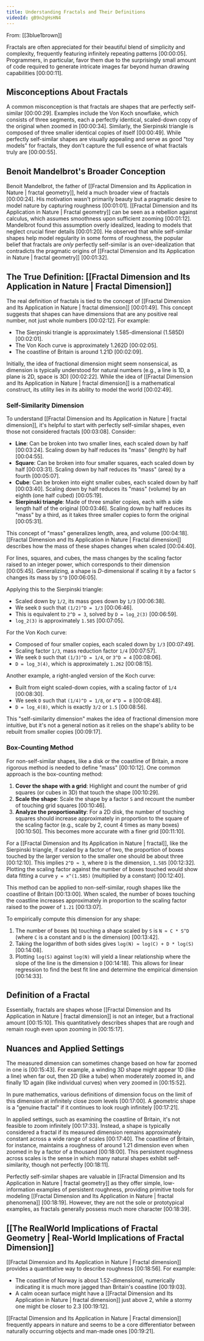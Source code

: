```yaml
---
title: Understanding Fractals and Their Definitions
videoId: gB9n2gHsHN4
---
```


From: [[3blue1brown]] <br/> 

Fractals are often appreciated for their beautiful blend of simplicity and complexity, frequently featuring infinitely repeating patterns <a class="yt-timestamp" data-t="00:00:05">[00:00:05]</a>. Programmers, in particular, favor them due to the surprisingly small amount of code required to generate intricate images far beyond human drawing capabilities <a class="yt-timestamp" data-t="00:00:11">[00:00:11]</a>.

## Misconceptions About Fractals

A common misconception is that fractals are shapes that are perfectly self-similar <a class="yt-timestamp" data-t="00:00:29">[00:00:29]</a>. Examples include the Von Koch snowflake, which consists of three segments, each a perfectly identical, scaled-down copy of the original when zoomed in <a class="yt-timestamp" data-t="00:00:34">[00:00:34]</a>. Similarly, the Sierpinski triangle is composed of three smaller identical copies of itself <a class="yt-timestamp" data-t="00:00:49">[00:00:49]</a>. While perfectly self-similar shapes are visually appealing and serve as good "toy models" for fractals, they don't capture the full essence of what fractals truly are <a class="yt-timestamp" data-t="00:00:55">[00:00:55]</a>.

## Benoit Mandelbrot's Broader Conception

Benoit Mandelbrot, the father of [[Fractal Dimension and Its Application in Nature | fractal geometry]], held a much broader view of fractals <a class="yt-timestamp" data-t="00:00:24">[00:00:24]</a>. His motivation wasn't primarily beauty but a pragmatic desire to model nature by capturing roughness <a class="yt-timestamp" data-t="00:01:01">[00:01:01]</a>. [[Fractal Dimension and Its Application in Nature | Fractal geometry]] can be seen as a rebellion against calculus, which assumes smoothness upon sufficient zooming <a class="yt-timestamp" data-t="00:01:12">[00:01:12]</a>. Mandelbrot found this assumption overly idealized, leading to models that neglect crucial finer details <a class="yt-timestamp" data-t="00:01:20">[00:01:20]</a>. He observed that while self-similar shapes help model regularity in some forms of roughness, the popular belief that fractals are *only* perfectly self-similar is an over-idealization that contradicts the pragmatic origins of [[Fractal Dimension and Its Application in Nature | fractal geometry]] <a class="yt-timestamp" data-t="00:01:32">[00:01:32]</a>.

## The True Definition: [[Fractal Dimension and Its Application in Nature | Fractal Dimension]]

The real definition of fractals is tied to the concept of [[Fractal Dimension and Its Application in Nature | fractal dimension]] <a class="yt-timestamp" data-t="00:01:49">[00:01:49]</a>. This concept suggests that shapes can have dimensions that are any positive real number, not just whole numbers <a class="yt-timestamp" data-t="00:02:12">[00:02:12]</a>. For example:
*   The Sierpinski triangle is approximately 1.585-dimensional (1.585D) <a class="yt-timestamp" data-t="00:02:01">[00:02:01]</a>.
*   The Von Koch curve is approximately 1.262D <a class="yt-timestamp" data-t="00:02:05">[00:02:05]</a>.
*   The coastline of Britain is around 1.21D <a class="yt-timestamp" data-t="00:02:09">[00:02:09]</a>.

Initially, the idea of fractional dimension might seem nonsensical, as dimension is typically understood for natural numbers (e.g., a line is 1D, a plane is 2D, space is 3D) <a class="yt-timestamp" data-t="00:02:22">[00:02:22]</a>. While the idea of [[Fractal Dimension and Its Application in Nature | fractal dimension]] is a mathematical construct, its utility lies in its ability to model the world <a class="yt-timestamp" data-t="00:02:49">[00:02:49]</a>.

### Self-Similarity Dimension

To understand [[Fractal Dimension and Its Application in Nature | fractal dimension]], it's helpful to start with perfectly self-similar shapes, even those not considered fractals <a class="yt-timestamp" data-t="00:03:08">[00:03:08]</a>. Consider:
*   **Line**: Can be broken into two smaller lines, each scaled down by half <a class="yt-timestamp" data-t="00:03:24">[00:03:24]</a>. Scaling down by half reduces its "mass" (length) by half <a class="yt-timestamp" data-t="00:04:55">[00:04:55]</a>.
*   **Square**: Can be broken into four smaller squares, each scaled down by half <a class="yt-timestamp" data-t="00:03:31">[00:03:31]</a>. Scaling down by half reduces its "mass" (area) by a fourth <a class="yt-timestamp" data-t="00:05:07">[00:05:07]</a>.
*   **Cube**: Can be broken into eight smaller cubes, each scaled down by half <a class="yt-timestamp" data-t="00:03:40">[00:03:40]</a>. Scaling down by half reduces its "mass" (volume) by an eighth (one half cubed) <a class="yt-timestamp" data-t="00:05:19">[00:05:19]</a>.
*   **Sierpinski triangle**: Made of three smaller copies, each with a side length half of the original <a class="yt-timestamp" data-t="00:03:46">[00:03:46]</a>. Scaling down by half reduces its "mass" by a third, as it takes three smaller copies to form the original <a class="yt-timestamp" data-t="00:05:31">[00:05:31]</a>.

This concept of "mass" generalizes length, area, and volume <a class="yt-timestamp" data-t="00:04:18">[00:04:18]</a>. [[Fractal Dimension and Its Application in Nature | Fractal dimension]] describes how the mass of these shapes changes when scaled <a class="yt-timestamp" data-t="00:04:40">[00:04:40]</a>.

For lines, squares, and cubes, the mass changes by the scaling factor raised to an integer power, which corresponds to their dimension <a class="yt-timestamp" data-t="00:05:45">[00:05:45]</a>. Generalizing, a shape is *D*-dimensional if scaling it by a factor `S` changes its mass by `S^D` <a class="yt-timestamp" data-t="00:06:05">[00:06:05]</a>.

Applying this to the Sierpinski triangle:
*   Scaled down by `1/2`, its mass goes down by `1/3` <a class="yt-timestamp" data-t="00:06:38">[00:06:38]</a>.
*   We seek `D` such that `(1/2)^D = 1/3` <a class="yt-timestamp" data-t="00:06:46">[00:06:46]</a>.
*   This is equivalent to `2^D = 3`, solved by `D = log_2(3)` <a class="yt-timestamp" data-t="00:06:59">[00:06:59]</a>.
*   `log_2(3)` is approximately `1.585` <a class="yt-timestamp" data-t="00:07:05">[00:07:05]</a>.

For the Von Koch curve:
*   Composed of four smaller copies, each scaled down by `1/3` <a class="yt-timestamp" data-t="00:07:49">[00:07:49]</a>.
*   Scaling factor `1/3`, mass reduction factor `1/4` <a class="yt-timestamp" data-t="00:07:57">[00:07:57]</a>.
*   We seek `D` such that `(1/3)^D = 1/4`, or `3^D = 4` <a class="yt-timestamp" data-t="00:08:06">[00:08:06]</a>.
*   `D = log_3(4)`, which is approximately `1.262` <a class="yt-timestamp" data-t="00:08:15">[00:08:15]</a>.

Another example, a right-angled version of the Koch curve:
*   Built from eight scaled-down copies, with a scaling factor of `1/4` <a class="yt-timestamp" data-t="00:08:30">[00:08:30]</a>.
*   We seek `D` such that `(1/4)^D = 1/8`, or `4^D = 8` <a class="yt-timestamp" data-t="00:08:48">[00:08:48]</a>.
*   `D = log_4(8)`, which is exactly `3/2` or `1.5` <a class="yt-timestamp" data-t="00:08:56">[00:08:56]</a>.

This "self-similarity dimension" makes the idea of fractional dimension more intuitive, but it's not a general notion as it relies on the shape's ability to be rebuilt from smaller copies <a class="yt-timestamp" data-t="00:09:17">[00:09:17]</a>.

### Box-Counting Method

For non-self-similar shapes, like a disk or the coastline of Britain, a more rigorous method is needed to define "mass" <a class="yt-timestamp" data-t="00:10:12">[00:10:12]</a>. One common approach is the box-counting method:
1.  **Cover the shape with a grid**: Highlight and count the number of grid squares (or cubes in 3D) that touch the shape <a class="yt-timestamp" data-t="00:10:29">[00:10:29]</a>.
2.  **Scale the shape**: Scale the shape by a factor `S` and recount the number of touching grid squares <a class="yt-timestamp" data-t="00:10:46">[00:10:46]</a>.
3.  **Analyze the proportionality**: For a 2D disk, the number of touching squares should increase approximately in proportion to the square of the scaling factor (e.g., scale by 2, count 4 times as many boxes) <a class="yt-timestamp" data-t="00:10:50">[00:10:50]</a>. This becomes more accurate with a finer grid <a class="yt-timestamp" data-t="00:11:10">[00:11:10]</a>.

For a [[Fractal Dimension and Its Application in Nature | fractal]], like the Sierpinski triangle, if scaled by a factor of two, the proportion of boxes touched by the larger version to the smaller one should be about three <a class="yt-timestamp" data-t="00:12:10">[00:12:10]</a>. This implies `2^D ≈ 3`, where `D` is the dimension, `1.585` <a class="yt-timestamp" data-t="00:12:32">[00:12:32]</a>. Plotting the scaling factor against the number of boxes touched would show data fitting a curve `y = x^(1.585)` (multiplied by a constant) <a class="yt-timestamp" data-t="00:12:40">[00:12:40]</a>.

This method can be applied to non-self-similar, rough shapes like the coastline of Britain <a class="yt-timestamp" data-t="00:13:00">[00:13:00]</a>. When scaled, the number of boxes touching the coastline increases approximately in proportion to the scaling factor raised to the power of `1.21` <a class="yt-timestamp" data-t="00:13:07">[00:13:07]</a>.

To empirically compute this dimension for any shape:
1.  The number of boxes (`N`) touching a shape scaled by `S` is `N ≈ C * S^D` (where `C` is a constant and `D` is the dimension) <a class="yt-timestamp" data-t="00:13:42">[00:13:42]</a>.
2.  Taking the logarithm of both sides gives `log(N) ≈ log(C) + D * log(S)` <a class="yt-timestamp" data-t="00:14:08">[00:14:08]</a>.
3.  Plotting `log(S)` against `log(N)` will yield a linear relationship where the slope of the line is the dimension `D` <a class="yt-timestamp" data-t="00:14:18">[00:14:18]</a>. This allows for linear regression to find the best fit line and determine the empirical dimension <a class="yt-timestamp" data-t="00:14:33">[00:14:33]</a>.

## Definition of a Fractal

Essentially, fractals are shapes whose [[Fractal Dimension and Its Application in Nature | fractal dimension]] is not an integer, but a fractional amount <a class="yt-timestamp" data-t="00:15:10">[00:15:10]</a>. This quantitatively describes shapes that are rough and remain rough even upon zooming in <a class="yt-timestamp" data-t="00:15:17">[00:15:17]</a>.

## Nuances and Applied Settings

The measured dimension can sometimes change based on how far zoomed in one is <a class="yt-timestamp" data-t="00:15:43">[00:15:43]</a>. For example, a winding 3D shape might appear 1D (like a line) when far out, then 2D (like a tube) when moderately zoomed in, and finally 1D again (like individual curves) when very zoomed in <a class="yt-timestamp" data-t="00:15:52">[00:15:52]</a>.

In pure mathematics, various definitions of dimension focus on the limit of this dimension at infinitely close zoom levels <a class="yt-timestamp" data-t="00:17:00">[00:17:00]</a>. A geometric shape is a "genuine fractal" if it continues to look rough infinitely <a class="yt-timestamp" data-t="00:17:21">[00:17:21]</a>.

In applied settings, such as examining the coastline of Britain, it's not feasible to zoom infinitely <a class="yt-timestamp" data-t="00:17:33">[00:17:33]</a>. Instead, a shape is typically considered a fractal if its measured dimension remains approximately constant across a wide range of scales <a class="yt-timestamp" data-t="00:17:40">[00:17:40]</a>. The coastline of Britain, for instance, maintains a roughness of around 1.21 dimension even when zoomed in by a factor of a thousand <a class="yt-timestamp" data-t="00:18:00">[00:18:00]</a>. This persistent roughness across scales is the sense in which many natural shapes exhibit self-similarity, though not perfectly <a class="yt-timestamp" data-t="00:18:11">[00:18:11]</a>.

Perfectly self-similar shapes are valuable in [[Fractal Dimension and Its Application in Nature | fractal geometry]] as they offer simple, low-information examples of persistent roughness, providing primitive tools for modeling [[Fractal Dimension and Its Application in Nature | fractal phenomena]] <a class="yt-timestamp" data-t="00:18:19">[00:18:19]</a>. However, they are not the sole or prototypical examples, as fractals generally possess much more character <a class="yt-timestamp" data-t="00:18:39">[00:18:39]</a>.

## [[The RealWorld Implications of Fractal Geometry | Real-World Implications of Fractal Dimension]]

[[Fractal Dimension and Its Application in Nature | Fractal dimension]] provides a quantitative way to describe roughness <a class="yt-timestamp" data-t="00:18:56">[00:18:56]</a>. For example:
*   The coastline of Norway is about 1.52-dimensional, numerically indicating it is much more jagged than Britain's coastline <a class="yt-timestamp" data-t="00:19:03">[00:19:03]</a>.
*   A calm ocean surface might have a [[Fractal Dimension and Its Application in Nature | fractal dimension]] just above 2, while a stormy one might be closer to 2.3 <a class="yt-timestamp" data-t="00:19:12">[00:19:12]</a>.

[[Fractal Dimension and Its Application in Nature | Fractal dimension]] frequently appears in nature and seems to be a core differentiator between naturally occurring objects and man-made ones <a class="yt-timestamp" data-t="00:19:21">[00:19:21]</a>.